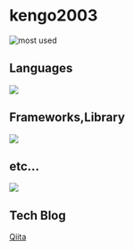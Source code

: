 # kengo2003

![most used](https://github-readme-stats.vercel.app/api/top-langs?username=kengo2003&show_icons=true&locale=en&layout=compact)

## Languages
<img src="https://skillicons.dev/icons?i=html,css,js,typescript,rust,php,java" /> <br />
## Frameworks,Library
<img src="https://skillicons.dev/icons?i=nextjs,react,astro,nodejs,prisma,tailwind," /><br />

## etc...
<img src="https://skillicons.dev/icons?i=yarn,bun,cloudflare,gcp,supabase,figma,github"><br />

## Tech Blog
[Qiita](https://qiita.com/Kengo2003)
